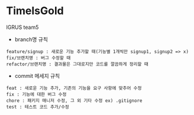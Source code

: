 # TimeIsGold
IGRUS team5 

- branch명 규칙  
```
feature/signup : 새로운 기능 추가할 때(기능별 1개씩만 signup1, signup2 => x)  
fix/브랜치명 : 버그 수정할 때  
refactor/브랜치명 : 결과물은 그대로지만 코드를 깔끔하게 정리할 때
```

- commit 메세지 규칙  
```
feat : 새로운 기능 추가, 기존의 기능을 요구 사항에 맞추어 수정  
fix : 기능에 대한 버그 수정  
chore : 패키지 매니저 수정, 그 외 기타 수정 ex) .gitignore  
test : 테스트 코드 추가/수정  
```
